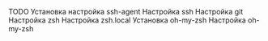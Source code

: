 TODO
Установка настройка ssh-agent
Настройка ssh
Настройка git
Настройка zsh
Настройка zsh.local
Установка oh-my-zsh
Настройка oh-my-zsh
